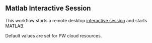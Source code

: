 ## Matlab Interactive Session
This workflow starts a remote desktop [interactive session](https://github.com/parallelworks/interactive_session/blob/main/README-v3.md) and starts MATLAB.

Default values are set for PW cloud resources.